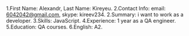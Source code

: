 1.First Name: Alexandr, Last Name: Kireyeu.
2.Contact Info: email: 6042042@gmail.com, skype: kireev234.
2.Summary: i want to work as a developer. 
3.Skills: JavaScript.
4.Experience: 1 year as a QA engineer.
5.Education:  QA courses.
6.English: A2.
